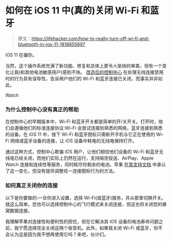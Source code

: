 # 如何在 iOS 11 中(真的)关闭 Wi-Fi 和蓝牙

> 原文：<https://lifehacker.com/how-to-really-turn-off-wi-fi-and-bluetooth-in-ios-11-1818655697>

iOS 11 在骗你。

当然，这个操作系统充满了新功能、修复和总体上更令人愉快的审美，但有一个变化让我(和其他电池敏感用户)感到不快。 [改造后的控制中心](https://lifehacker.com/how-to-get-started-with-control-center-in-ios-11-1818610224) 在处理无线连接禁用时的行为具有误导性，告诉用户他们的 Wi-Fi 和蓝牙连接已关闭，而事实并非如此。

Watch

### **为什么控制中心没有真正的帮助**

在控制中心的早期版本中，Wi-Fi 和蓝牙开关都是简单的开/关开关。打开时，他们会遵循他们的标准连接协议:Wi-Fi 会尝试连接到熟悉的网络，蓝牙连接到熟悉的设备。在 iOS 11 中，按下 Wi-Fi 和蓝牙图标只需断开手机与它正在使用的 Wi-Fi 网络或蓝牙设备的连接，让 iOS 设备中耗电的无线电保持打开。

通过这种方式，控制中心欺骗 iOS 用户，让他们相信他们设备的 Wi-Fi 和蓝牙无线电已经关闭，而他们实际上仍然在运行，支持隔空投送、AirPlay、Apple Watch 连接和连续性等服务，同时耗尽你剩余的电池。苹果 [在其支持文档](https://support.apple.com/en-us/HT208086) 中承认了这一变化，但没有提供调整任一连接图标行为的方法。

### **如何真正关闭你的连接**

以下是你要做的:一旦你进入设置，选择 Wi-Fi(或蓝牙)服务，并从那里切换开关。就这么简单。您也可以选择控制中心的飞行模式来关闭连接，但这也将关闭您的蜂窝数据连接。

我理解苹果对连接性和便利性的担忧，但在它解决其 iOS 设备的电池寿命问题之前，我宁愿选择完全关闭这两个收音机。此外，如果我关闭 Wi-Fi 或蓝牙，你不会认为这是因为我不想再使用它吗？来吧，伙计们。